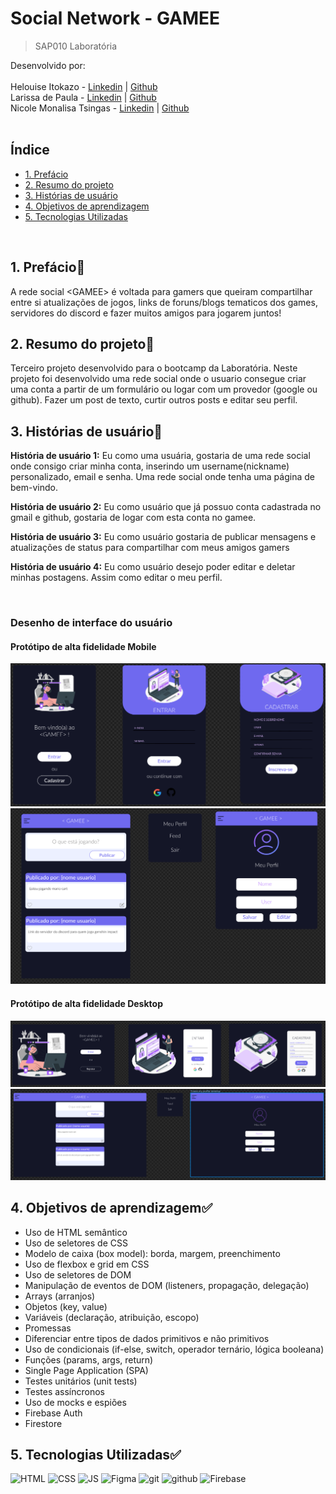# Social Network - GAMEE
>SAP010 Laboratória

Desenvolvido por:
  <br>
  <br>
  Helouise Itokazo - [Linkedin](https://www.linkedin.com/in/helou%C3%ADse-itokazo-749778132/) | [Github](https://github.com/HelouiseItokazo)
  <br>
  Larissa de Paula - [Linkedin](https://www.linkedin.com/in/larissa-de-paula-aa3504a1/) | [Github](https://github.com/laridepaula)
  <br>
  Nicole Monalisa Tsingas - [Linkedin](https://www.linkedin.com/in/nicole-tsingas-2079b218b/) | [Github](https://github.com/nicoletsingas)
  <br>
  <br>

## Índice

* [1. Prefácio](#1-prefácio)
* [2. Resumo do projeto](#2-resumo-do-projeto)
* [3. Histórias de usuário](#3-histórias-de-usuario)
* [4. Objetivos de aprendizagem](#4-objetivos-de-aprendizagem)
* [5. Tecnologias Utilizadas](#5-tecnologias-utilizadas)

<br>

## 1. Prefácio🤩
A rede social &lt;GAMEE&gt; é voltada para gamers que queiram compartilhar entre si atualizações de jogos, links de foruns/blogs tematicos dos games, servidores do discord e fazer muitos amigos para jogarem juntos!

## 2. Resumo do projeto📝
Terceiro projeto desenvolvido para o bootcamp da Laboratória. Neste projeto foi desenvolvido uma rede social onde o usuario consegue criar uma conta a partir de um formulário ou logar com um provedor (google ou github). Fazer um post de texto, curtir outros posts e editar seu perfil.

## 3. Histórias de usuário📝

<strong>História de usuário 1:</strong> Eu como uma usuária, gostaria de uma rede social onde consigo criar minha conta, inserindo um username(nickname) personalizado, email e senha. Uma rede social onde tenha uma página de bem-vindo.

<strong>História de usuário 2:</strong> Eu como usuário que já possuo conta cadastrada no gmail e github, gostaria de logar com esta conta no gamee.

<strong>História de usuário 3:</strong> Eu como usuário gostaria de publicar mensagens e atualizações de status para compartilhar com meus amigos gamers

<strong>História de usuário 4:</strong> Eu como usuário desejo poder editar e deletar minhas postagens. Assim como editar o meu perfil.

<br>

### Desenho de interface do usuário

#### Protótipo de alta fidelidade Mobile
![prototipo-mobile](./src/images/prototipo-mobile.png)
![prototipo-mobile](./src/images/prototipo-mobile-feed.png)

#### Protótipo de alta fidelidade Desktop
![prototipo-desktop](./src/images/prototipo-desktop.png)
![prototipo-desktop](./src/images/prototipo-desktop-feed.png)

## 4. Objetivos de aprendizagem✅

<ul>
  <li>Uso de HTML semântico</li> 
  <li>Uso de seletores de CSS</li> 
  <li>Modelo de caixa (box model): borda, margem, preenchimento</li>  
  <li>Uso de flexbox e grid em CSS</li> 
  <li>Uso de seletores de DOM</li> 
  <li>Manipulação de eventos de DOM (listeners, propagação, delegação)</li> 
  <li>Arrays (arranjos)</li> 
  <li>Objetos (key, value)</li> 
  <li>Variáveis (declaração, atribuição, escopo)</li> 
  <li>Promessas</li> 
  <li>Diferenciar entre tipos de dados primitivos e não primitivos</li> 
  <li>Uso de condicionais (if-else, switch, operador ternário, lógica booleana)</li> 
  <li>Funções (params, args, return)</li>
  <li>Single Page Application (SPA)</li>  
  <li>Testes unitários (unit tests)</li>
  <li>Testes assíncronos</li>
  <li>Uso de mocks e espiões</li> 
  <li>Firebase Auth</li> 
  <li>Firestore</li> 
</ul>


## 5. Tecnologias Utilizadas✅ 
<img alt="HTML" height="50" src="https://cdn2.iconfinder.com/data/icons/designer-skills/128/code-programming-html-markup-develop-layout-language-512.png"> <img alt="CSS" height="50" src="https://cdn2.iconfinder.com/data/icons/designer-skills/128/code-programming-css-style-develop-layout-language-512.png"> <img alt="JS" height="50" src="https://cdn2.iconfinder.com/data/icons/designer-skills/128/code-programming-javascript-software-develop-command-language-256.png"> <img alt="Figma" height="45" src="https://cdn4.iconfinder.com/data/icons/logos-brands-in-colors/3000/figma-logo-256.png"/> <img alt="git" height="40" src="https://cdn3.iconfinder.com/data/icons/social-media-2169/24/social_media_social_media_logo_git-256.png"/> <img alt="github" height="45" src="https://cdn1.iconfinder.com/data/icons/unicons-line-vol-3/24/github-256.png"/> <img alt="Firebase" height="40" width="40" src="https://www.vectorlogo.zone/logos/firebase/firebase-icon.svg"/>